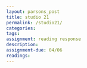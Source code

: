 ```yaml
---  
layout: parsons_post  
title: studio 21 
permalink: /studio21/  
categories:   
tags:  
assignment: reading response
description: 
assignment-due: 04/06
readings: 
---  
```

